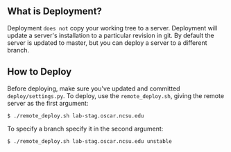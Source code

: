 
## What is Deployment? ##

Deployment ``does not`` copy your working tree to a server.  Deployment will
update a server's installation to a particular revision in git.  By default
the server is updated to master, but you can deploy a server to a different
branch.


## How to Deploy ##

Before deploying, make sure you've updated and committed
``deploy/settings.py``.  To deploy, use the ``remote_deploy.sh``, giving the
remote server as the first argument:

    $ ./remote_deploy.sh lab-stag.oscar.ncsu.edu

To specify a branch specify it in the second argument:

    $ ./remote_deploy.sh lab-stag.oscar.ncsu.edu unstable
